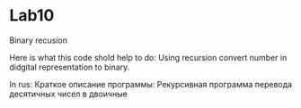 # Lab10
Binary recusion


Here is what this code shold help to do:
Using recursion convert number in didgital representation to binary.





In rus:
Краткое описание программы:
Рекурсивная программа перевода десятичных чисел в двоичные
